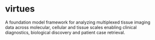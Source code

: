 # virtues
A foundation model framework for analyzing multiplexed tissue imaging data across molecular, cellular and tissue scales enabling clinical diagnostics, biological discovery and patient case retrieval.
